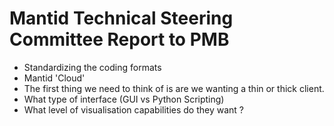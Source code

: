 Mantid Technical Steering Committee Report to PMB
=================================================

* Standardizing the coding formats
* Mantid 'Cloud'
 * The first thing we need to think of is are we wanting a thin or thick client.
 * What type of interface (GUI vs Python Scripting)
 * What level of visualisation capabilities do they want ?
